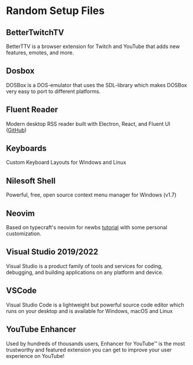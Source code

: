 # Random Setup Files

## BetterTwitchTV

BetterTTV is a browser extension for Twitch and YouTube that adds new features, emotes, and more.

## Dosbox

DOSBox is a DOS-emulator that uses the SDL-library which makes DOSBox very easy to port to different platforms.

## Fluent Reader

Modern desktop RSS reader built with Electron, React, and Fluent
UI ([GitHub](https://github.com/yang991178/fluent-reader))

## Keyboards

Custom Keyboard Layouts for Windows and Linux

## Nilesoft Shell

Powerful, free, open source context menu manager for Windows (v1.7)

## Neovim

Based on typecraft's neovim for newbs [tutorial](https://github.com/cpow/neovim-for-newbs) with some personal
customization.

## Visual Studio 2019/2022

Visual Studio is a product family of tools and services for coding, debugging, and building applications on any platform
and device.

## VSCode

Visual Studio Code is a lightweight but powerful source code editor which runs on your desktop and is available for
Windows, macOS and Linux

## YouTube Enhancer

Used by hundreds of thousands users, Enhancer for YouTube™ is the most trustworthy and featured extension you can get to
improve your user experience on YouTube!